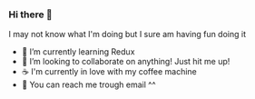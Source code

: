 ### Hi there 👋
I may not know what I'm doing but I sure am having fun doing it

- 🌱 I’m currently learning Redux
- 👯 I’m looking to collaborate on anything! Just hit me up!
- ☕ I'm currently in love with my coffee machine
- 📱 You can reach me trough email ^^
